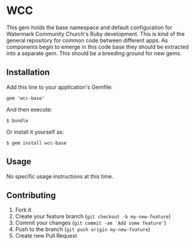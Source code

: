 # WCC

This gem holds the base namespace and default configuration for
Watermark Community Church's Ruby development. This is kind of the
general repository for common code between different apps. As components
begin to emerge in this code base they should be extracted into a
separate gem. This should be a breeding ground for new gems.

## Installation

Add this line to your application's Gemfile:

    gem 'wcc-base'

And then execute:

    $ bundle

Or install it yourself as:

    $ gem install wcc-base

## Usage

No specific usage instructions at this time.

## Contributing

1. Fork it
2. Create your feature branch (`git checkout -b my-new-feature`)
3. Commit your changes (`git commit -am 'Add some feature'`)
4. Push to the branch (`git push origin my-new-feature`)
5. Create new Pull Request
